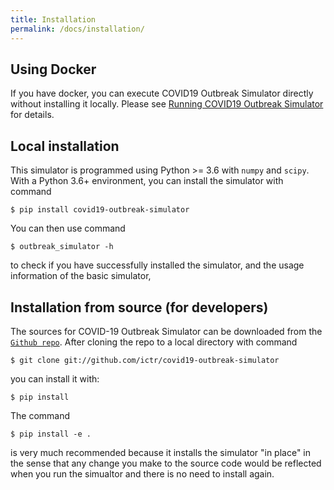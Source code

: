 ```yaml
---
title: Installation
permalink: /docs/installation/
---
```


## Using Docker

If you have docker, you can execute COVID19 Outbreak Simulator directly without installing
it locally. Please see [Running COVID19 Outbreak Simulator](/covid19-outbreak-simulator/docs/cli/) for details.

## Local installation

This simulator is programmed using Python >= 3.6 with `numpy` and `scipy`. With a Python 3.6+
environment, you can install the simulator with command

```
$ pip install covid19-outbreak-simulator
```

You can then use command

```
$ outbreak_simulator -h
```

to check if you have successfully installed the simulator, and the usage information of the basic simulator,


## Installation from source (for developers)


The sources for COVID-19 Outbreak Simulator can be downloaded from the [`Github repo`](https://github.com/ictr/covid19-outbreak-simulator). After cloning the repo to a local directory with command

```
$ git clone git://github.com/ictr/covid19-outbreak-simulator
```

you can install it with:

```
$ pip install
```

The command

```
$ pip install -e .
```

is very much recommended because it installs the simulator "in place" in the sense
that any change you make to the source code would be reflected when you run the
simualtor and there is no need to install again.